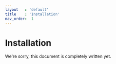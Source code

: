 ```yaml
---
layout   : 'default'
title    : 'Installation'
nav_order:  1
---
```


# Installation

We're sorry, this document is completely written yet.
